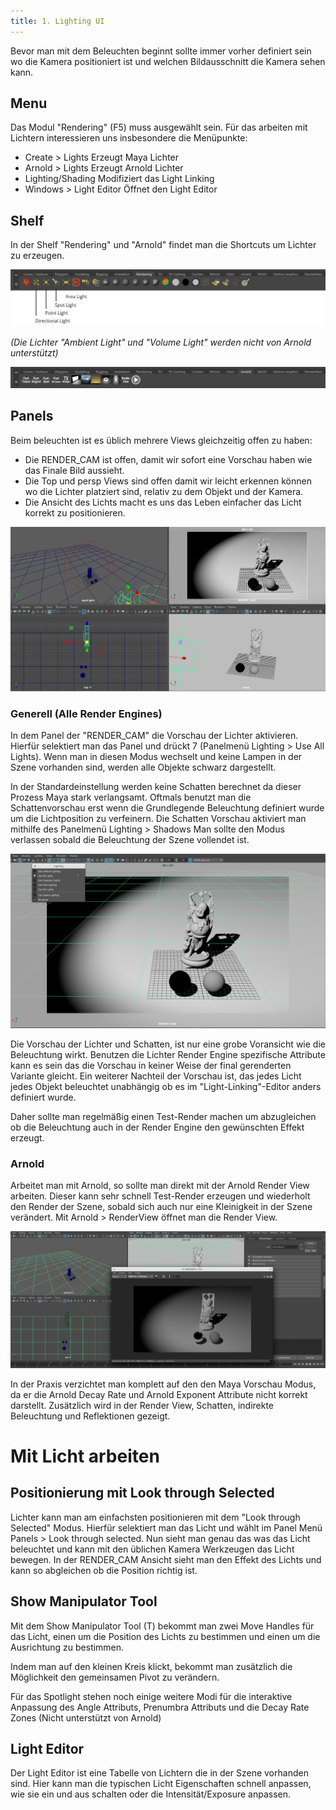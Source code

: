 ```yaml
---
title: 1. Lighting UI
---
```


Bevor man mit dem Beleuchten beginnt sollte immer vorher definiert sein wo die Kamera positioniert ist und welchen Bildausschnitt die Kamera sehen kann.

## Menu

Das Modul "Rendering" (<span class="shortcut">F5</span>) muss ausgewählt sein.
Für das arbeiten mit Lichtern interessieren uns insbesondere die Menüpunkte:

- <span class="menu">Create > Lights</span> Erzeugt Maya Lichter
- <span class="menu">Arnold > Lights</span> Erzeugt Arnold Lichter
- <span class="menu">Lighting/Shading</span> Modifiziert das Light Linking
- <span class="menu">Windows > Light Editor</span> Öffnet den Light Editor

## Shelf

In der Shelf "Rendering" und "Arnold" findet man die Shortcuts um Lichter zu erzeugen.

![Rendering Shelf](../../../assets/06_lighting/images/01_UI/RenderingShelf.png)

_(Die Lichter "Ambient Light" und "Volume Light" werden nicht von Arnold unterstützt)_

![Arnold Shelf](../../../assets/06_lighting/images/01_UI/ArnoldShelf.png)

## Panels

Beim beleuchten ist es üblich mehrere Views gleichzeitig offen zu haben:

- Die RENDER_CAM ist offen, damit wir sofort eine Vorschau haben wie das Finale Bild aussieht.
- Die Top und persp Views sind offen damit wir leicht erkennen können wo die Lichter platziert sind, relativ zu dem Objekt und der Kamera.
- Die Ansicht des Lichts macht es uns das Leben einfacher das Licht korrekt zu positionieren.

![Spotlight, RENDER_CAM, Top und persp Ansicht](../../../assets/06_lighting/images/01_UI/073.png)

### Generell (Alle Render Engines)

In dem Panel der "RENDER_CAM" die Vorschau der Lichter aktivieren.
Hierfür selektiert man das Panel und drückt <span class="shortcut">7</span> (<span class="menu">Panelmenü Lighting > Use All Lights</span>).
Wenn man in diesen Modus wechselt und keine Lampen in der Szene vorhanden sind, werden alle Objekte schwarz dargestellt.

In der Standardeinstellung werden keine Schatten berechnet da dieser Prozess Maya stark verlangsamt.
Oftmals benutzt man die Schattenvorschau erst wenn die Grundlegende Beleuchtung definiert wurde um die Lichtposition zu verfeinern.
Die Schatten Vorschau aktiviert man mithilfe des Panelmenü <span class="menu">Lighting > Shadows</span>
Man sollte den Modus verlassen sobald die Beleuchtung der Szene vollendet ist.

![RENDER_CAM mit Licht und Shatten](../../../assets/06_lighting/images/01_UI/075.png)

Die Vorschau der Lichter und Schatten, ist nur eine grobe Voransicht wie die Beleuchtung wirkt.
Benutzen die Lichter Render Engine spezifische Attribute kann es sein das die Vorschau in keiner Weise der final gerenderten Variante gleicht.
Ein weiterer Nachteil der Vorschau ist, das jedes Licht jedes Objekt beleuchtet unabhängig ob es im "Light-Linking"-Editor anders definiert wurde.

Daher sollte man regelmäßig einen Test-Render machen um abzugleichen ob die Beleuchtung auch in der Render Engine den gewünschten Effekt erzeugt.

### Arnold

Arbeitet man mit Arnold, so sollte man direkt mit der Arnold Render View arbeiten. Dieser kann sehr schnell Test-Render erzeugen und wiederholt den Render der Szene,
sobald sich auch nur eine Kleinigkeit in der Szene verändert.
Mit <span class="menu">Arnold > RenderView</span> öffnet man die Render View.

![Arnold Render View](../../../assets/06_lighting/images/01_UI/076.png)

In der Praxis verzichtet man komplett auf den den Maya Vorschau Modus, da er die Arnold Decay Rate und Arnold Exponent Attribute nicht korrekt darstellt.
Zusätzlich wird in der Render View, Schatten, indirekte Beleuchtung und Reflektionen gezeigt.

# Mit Licht arbeiten

## Positionierung mit Look through Selected

Lichter kann man am einfachsten positionieren mit dem "Look through Selected" Modus.
Hierfür selektiert man das Licht und wählt im Panel Menü <span class="menu">Panels > Look through selected</span>.
Nun sieht man genau das was das Licht beleuchtet und kann mit den üblichen Kamera Werkzeugen das Licht bewegen.
In der RENDER_CAM Ansicht sieht man den Effekt des Lichts und kann so abgleichen ob die Position richtig ist.

## Show Manipulator Tool

Mit dem Show Manipulator Tool (<span class="shortcut">T</span>) bekommt man zwei Move Handles für das Licht,
einen um die Position des Lichts zu bestimmen und einen um die Ausrichtung zu bestimmen.

Indem man auf den kleinen Kreis klickt, bekommt man zusätzlich die Möglichkeit den gemeinsamen Pivot zu verändern.

Für das Spotlight stehen noch einige weitere Modi für die interaktive Anpassung des Angle Attributs, Prenumbra Attributs und die Decay Rate Zones (Nicht unterstützt von Arnold)

## Light Editor

Der Light Editor ist eine Tabelle von Lichtern die in der Szene vorhanden sind.
Hier kann man die typischen Licht Eigenschaften schnell anpassen, wie sie ein und aus schalten oder die Intensität/Exposure anpassen.
